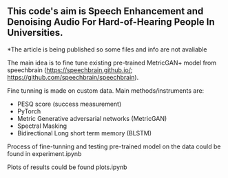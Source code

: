 This code's aim is Speech Enhancement and Denoising Audio For Hard-of-Hearing People In Universities.
-
*The article is being published so some files and info are not avaliable

The main idea is to fine tune existing pre-trained MetricGAN+ model from speechbrain (https://speechbrain.github.io/; https://github.com/speechbrain/speechbrain).

Fine tunning is made on custom data.
Main methods/instruments are: 
-  PESQ score (success measurement)
-  PyTorch
-  Metric Generative adversarial networks (MetricGAN)
-  Spectral Masking
-  Bidirectional Long short term memory (BLSTM)

Process of fine-tunning and testing pre-trained model on the data could be found in experiment.ipynb

Plots of results could be found plots.ipynb
